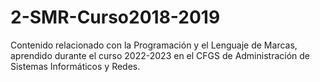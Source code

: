# 2-SMR-Curso2018-2019
Contenido relacionado con la Programación y el Lenguaje de Marcas, aprendido durante el curso 2022-2023 en el CFGS de Administración de Sistemas Informáticos y Redes.
